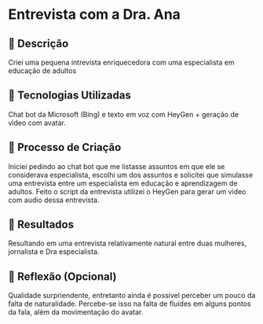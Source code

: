 # Entrevista com a Dra. Ana

## 📒 Descrição
Criei uma pequena intrevista enriquecedora com uma especialista em educação de adultos

## 🤖 Tecnologias Utilizadas
Chat bot da Microsoft (Bing) e texto em voz com HeyGen + geração de video com avatar.

## 🧐 Processo de Criação
Iniciei pedindo ao chat bot que me listasse assuntos em que ele se considerava especialista, escolhi um dos assuntos e solicitei que simulasse uma entrevista entre um especialista em educação e aprendizagem de adultos.  Feito o script da entrevista utilizei o HeyGen para gerar um video com audio dessa entrevista.

## 🚀 Resultados
Resultando em uma entrevista relativamente natural entre duas mulheres, jornalista e Dra especialista.

## 💭 Reflexão (Opcional)
Qualidade surpriendente, entretanto ainda é possível perceber um pouco da falta de naturalidade. Percebe-se isso na falta de fluídes em alguns pontos da fala, além da movimentação do avatar.
